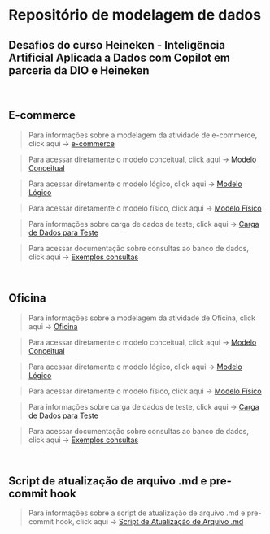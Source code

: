 # Repositório de modelagem de dados

## Desafios do curso Heineken - Inteligência Artificial Aplicada a Dados com Copilot em parceria da DIO e Heineken

<br>

## E-commerce

> Para informações sobre a modelagem da atividade de e-commerce, click aqui ->
[e-commerce](e-commerce/README.md)

> Para acessar diretamente o modelo conceitual, click aqui ->
[Modelo Conceitual](e-commerce/Modelo_conceitual.md)

> Para acessar diretamente o modelo lógico, click aqui ->
[Modelo Lógico](e-commerce/Modelo_logico.md)

> Para acessar diretamente o modelo físico, click aqui ->
[Modelo Físico](e-commerce/Modelo_fisico.md)

> Para informações sobre carga de dados de teste, click aqui ->
[Carga de Dados para Teste](e-commerce/Base_dados.md)

> Para acessar documentação sobre consultas ao banco de dados, click aqui ->
[Exemplos consultas](e-commerce/Consultas_SQL.md)


<br>

## Oficina


> Para informações sobre a modelagem da atividade de Oficina, click aqui -> 
[Oficina](oficina/README.md)

> Para acessar diretamente o modelo conceitual, click aqui ->
[Modelo Conceitual](oficina/Modelo_conceitual.md)

> Para acessar diretamente o modelo lógico, click aqui ->
[Modelo Lógico](oficina/Modelo_logico.md)

> Para acessar diretamente o modelo físico, click aqui ->
[Modelo Físico](oficina/Modelo_fisico.md)

> Para informações sobre carga de dados de teste, click aqui ->
[Carga de Dados para Teste](oficina/Base_dados.md)

> Para acessar documentação sobre consultas ao banco de dados, click aqui ->
[Exemplos consultas](oficina/Consultas_SQL.md)




<br>

## Script de atualização de arquivo .md e pre-commit hook

> Para informações sobre a script de atualização de arquivo .md e pre-commit hook, click aqui -> 
[Script de Atualização de Arquivo .md](Script_atualizacao_md.md)